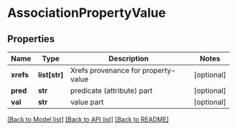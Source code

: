 # AssociationPropertyValue

## Properties
Name | Type | Description | Notes
------------ | ------------- | ------------- | -------------
**xrefs** | **list[str]** | Xrefs provenance for property-value | [optional] 
**pred** | **str** | predicate (attribute) part | [optional] 
**val** | **str** | value part | [optional] 

[[Back to Model list]](../README.md#documentation-for-models) [[Back to API list]](../README.md#documentation-for-api-endpoints) [[Back to README]](../README.md)


